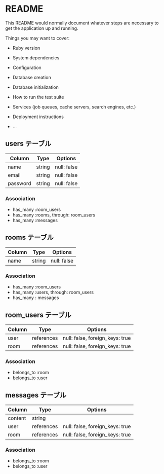 # README

This README would normally document whatever steps are necessary to get the
application up and running.

Things you may want to cover:

* Ruby version

* System dependencies

* Configuration

* Database creation

* Database initialization

* How to run the test suite

* Services (job queues, cache servers, search engines, etc.)

* Deployment instructions

* ...

## users テーブル
| Column | Type | Options |
| --- | --- | --- |
| name | string | null: false |
| email | string | null: false |
| password | string | null: false |

### Association

- has_many :room_users
- has_many :rooms, through: room_users
- has_many :messages

## rooms テーブル
| Column | Type | Options |
| --- | --- | --- |
| name | string | null: false |

### Association

- has_many :room_users
- has_many :users, through: room_users
- has_many : messages

## room_users テーブル
| Column | Type | Options |
| --- | --- | --- |
| user | references | null: false, foreign_keys: true |
| room | references | null: false, foreign_keys: true |

### Association

- belongs_to :room
- belongs_to :user

## messages テーブル
| Column | Type | Options |
| --- | --- | --- |
| content | string |     |
| user | references | null: false, foreign_keys: true |
| room | references | null: false, foreign_keys: true |

### Association

- belongs_to :room
- belongs_to :user